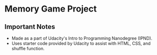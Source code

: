 # Memory Game Project
## Important Notes
* Made as a part of Udacity's Intro to Programming Nanodegree (IPND).
* Uses starter code provided by Udacity to assist with HTML, CSS, and shuffle function.
